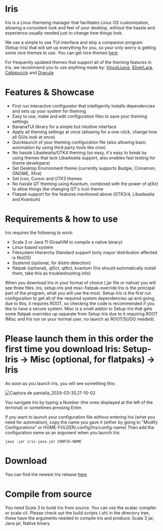 # Iris
Iris is a Linux themeing manager that facilitates Linux OS customization, allowing a consistent look and feel of your desktop, without the hassle and experience usually needed just to change how things look.

We use a simple to use TUI interface and ship a companion program (Setup-Iris) that will set up everything for you, so your only worry is getting some nice themes to use. You can get nice themes [here](https://www.gnome-look.org/)

For frequently updated themes that support all of the theming features in Iris, we recommend you to use anything made by: [VinceLiuice](https://github.com/vinceliuice), [EliverLara](https://github.com/EliverLara), [Catppuccin](https://github.com/catppuccin) and [Dracula](https://github.com/dracula)

# Features & Showcase
- First run interactive configurator that intelligently installs dependencies and sets up your system for theming
- Easy to use, make and edit configuration files to save your theming settings
- BananaTUI library for a simple but intuitive interface
- Apply all theming settings at once (allowing for a one-click, change how all GUIs look at once)
- Quicklaunch of your theming configuration file (also allowing basic automation by using third party tools like cron)
- No hassle Libadwaita/GTK4 theming (so easy, it's easy to break by using themes that lack Libadwaita support, also enables fast testing for theme developers)
- Set Desktop Environment theme (currently supports Budgie, Cinnamon, GNOME, Xfce)
- Set Icon, Cursor and GTK3 themes
- No hassle QT theming using Kvantum, combined with the power of qtXct to allow things like changing QT's icon theme
- Flatpak support for the features mentioned above (GTK3/4, Libadwaita and Kvantum)

# Requirements & how to use
Iris requires the following to work:
- Scala 3 or Java 11 (GraalVM to compile a native binary)
- Linux-based system
- Filesystem Hierarchy Standard support (only mayor distribution affected is NixOS)
- Systemd (optional, for distro detection)
- flatpak (optional), qt5ct, qt6ct, kvantum (Iris should automatically install them, take this as troubleshooting info)

When you download Iris in your format of choice (.jar file or native) you will see three files: iris, setup-iris and misc-flatpak-override
Iris is the principal part of the program, what you will use the most. 
Setup-Iris is the first run configuration to get all of the required system dependencies up and going, due to this, it requires ROOT, so checking the code is recommended if you like to have a secure system.
Misc is a small addon to Setup-Iris that gets some flatpak overrides up separate from Setup-Iris due to it requiring ROOT (Misc and Iris run on your normal user, no launch as ROOT/SUDO needed).

# Please launch them in this order the first time you download Iris: Setup-Iris -> Misc (optional, for flatpaks) -> Iris

As soon as you launch Iris, you will see something this:

![Captura de pantalla_2024-03-30_17-10-02](https://github.com/Raxelgrande/Iris/assets/93939943/a7900d26-fa72-4f28-87a6-14663c33728a)

You navigate Iris by typing a Number (the ones displayed at the left of the terminal) or sometimes pressing Enter.

If you want to launch your configuration file without entering Iris (what you need for automation), copy the name you gave it (either by going to "Modify Configurations" or HOME-FOLDER/.config/Iris/config-name)
Then add the configuration name as an argument when you launch Iris:
```
java -jar iris-java.jar CONFIG-NAME
```

# Download
You can find the newest Iris release [here](https://github.com/Raxelgrande/Iris/releases)

# Compile from source
You need Scala 3 to build Iris from source. You can use the scalac compiler or scala-cli.
Please check out the build scripts (.sh) in the directory tree, these have the arguments needed to compile Iris and produce: Scala 3 jar, Java jar, Native binary. 
